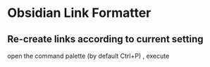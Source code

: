 # Obsidian Link Formatter
## Re-create links according to current setting
open the command palette (by default Ctrl+P) , 
execute 
